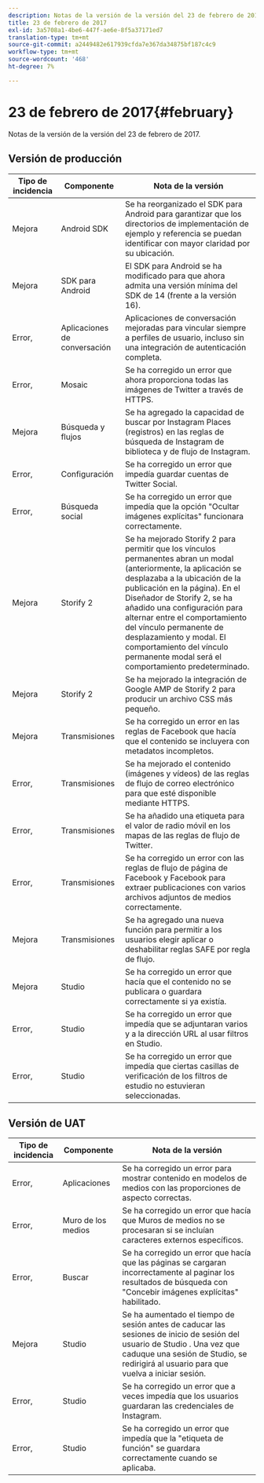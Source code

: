 ```yaml
---
description: Notas de la versión de la versión del 23 de febrero de 2017.
title: 23 de febrero de 2017
exl-id: 3a5708a1-4be6-447f-ae6e-8f5a37171ed7
translation-type: tm+mt
source-git-commit: a2449482e617939cfda7e367da34875bf187c4c9
workflow-type: tm+mt
source-wordcount: '468'
ht-degree: 7%

---
```


# 23 de febrero de 2017{#february}

Notas de la versión de la versión del 23 de febrero de 2017.

## Versión de producción

| **Tipo de incidencia** | **Componente** | **Nota de la versión** |
|---|---|---|
| Mejora | Android SDK | Se ha reorganizado el SDK para Android para garantizar que los directorios de implementación de ejemplo y referencia se puedan identificar con mayor claridad por su ubicación. |
| Mejora | SDK para Android | El SDK para Android se ha modificado para que ahora admita una versión mínima del SDK de 14 (frente a la versión 16). |
| Error, | Aplicaciones de conversación | Aplicaciones de conversación mejoradas para vincular siempre a perfiles de usuario, incluso sin una integración de autenticación completa. |
| Error, | Mosaic | Se ha corregido un error que ahora proporciona todas las imágenes de Twitter a través de HTTPS. |
| Mejora | Búsqueda y flujos | Se ha agregado la capacidad de buscar por Instagram Places (registros) en las reglas de búsqueda de Instagram de biblioteca y de flujo de Instagram. |
| Error, | Configuración | Se ha corregido un error que impedía guardar cuentas de Twitter Social. |
| Error, | Búsqueda social | Se ha corregido un error que impedía que la opción &quot;Ocultar imágenes explícitas&quot; funcionara correctamente. |
| Mejora | Storify 2 | Se ha mejorado Storify 2 para permitir que los vínculos permanentes abran un modal (anteriormente, la aplicación se desplazaba a la ubicación de la publicación en la página). En el Diseñador de Storify 2, se ha añadido una configuración para alternar entre el comportamiento del vínculo permanente de desplazamiento y modal. El comportamiento del vínculo permanente modal será el comportamiento predeterminado. |
| Mejora | Storify 2 | Se ha mejorado la integración de Google AMP de Storify 2 para producir un archivo CSS más pequeño. |
| Mejora | Transmisiones | Se ha corregido un error en las reglas de Facebook que hacía que el contenido se incluyera con metadatos incompletos. |
| Error, | Transmisiones | Se ha mejorado el contenido (imágenes y vídeos) de las reglas de flujo de correo electrónico para que esté disponible mediante HTTPS. |
| Error, | Transmisiones | Se ha añadido una etiqueta para el valor de radio móvil en los mapas de las reglas de flujo de Twitter. |
| Error, | Transmisiones | Se ha corregido un error con las reglas de flujo de página de Facebook y Facebook para extraer publicaciones con varios archivos adjuntos de medios correctamente. |
| Mejora | Transmisiones | Se ha agregado una nueva función para permitir a los usuarios elegir aplicar o deshabilitar reglas SAFE por regla de flujo. |
| Mejora | Studio | Se ha corregido un error que hacía que el contenido no se publicara o guardara correctamente si ya existía. |
| Error, | Studio | Se ha corregido un error que impedía que se adjuntaran varios y a la dirección URL al usar filtros en Studio. |
| Error, | Studio | Se ha corregido un error que impedía que ciertas casillas de verificación de los filtros de estudio no estuvieran seleccionadas. |

## Versión de UAT

| **Tipo de incidencia** | **Componente** | **Nota de la versión** |
|---|---|---|
| Error, | Aplicaciones | Se ha corregido un error para mostrar contenido en modelos de medios con las proporciones de aspecto correctas. |
| Error, | Muro de los medios | Se ha corregido un error que hacía que Muros de medios no se procesaran si se incluían caracteres externos específicos. |
| Error, | Buscar | Se ha corregido un error que hacía que las páginas se cargaran incorrectamente al paginar los resultados de búsqueda con &quot;Concebir imágenes explícitas&quot; habilitado. |
| Mejora | Studio | Se ha aumentado el tiempo de sesión antes de caducar las sesiones de inicio de sesión del usuario de Studio . Una vez que caduque una sesión de Studio, se redirigirá al usuario para que vuelva a iniciar sesión. |
| Error, | Studio | Se ha corregido un error que a veces impedía que los usuarios guardaran las credenciales de Instagram. |
| Error, | Studio | Se ha corregido un error que impedía que la &quot;etiqueta de función&quot; se guardara correctamente cuando se aplicaba. |
